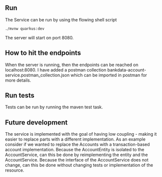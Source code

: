 ## Run
The Service can be run by using the flowing shell script

```shell script
./mvnw quarkus:dev
```
The server will start on port 8080. 

## How to hit the endpoints
When the server is running, then the endpoints can be reached on localhost:8080. 
I have added a postman collection bankdata-account-service.postman_collection.json 
which can be imported in postman for more details. 

## Run tests
Tests can be run by running the maven test task.

## Future development
The service is implemented with the goal of having low coupling - making it easier to replace parts 
with a different implementation. As an example consider if we wanted to replace the Accounts with 
a transaction-based account implementation. Because the AccountEntity is isolated to the AccountService, 
can this be done by reimplementing the entity and the AccountService. 
Because the interface of the AccountService does not change, 
can this be done without changing tests or implementation of the resource. 
